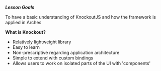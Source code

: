 ***Lesson Goals***

To have a basic understanding of KnockoutJS and how the framework is applied in Arches

**What is Knockout?**
- Relatively lightweight library
- Easy to learn
- Non-prescriptive regarding application architecture
- Simple to extend with custom bindings
- Allows users to work on isolated parts of the UI with  'components'  

